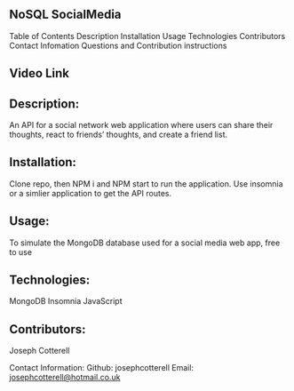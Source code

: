 ## NoSQL SocialMedia

Table of Contents
Description
Installation
Usage
Technologies
Contributors
Contact Infomation
Questions and Contribution instructions

## Video Link

## Description:

An API for a social network web application where users can share their thoughts, react to friends’ thoughts, and create a friend list.

## Installation:

Clone repo, then NPM i and NPM start to run the application. Use insomnia or a simlier application to get the API routes.

## Usage:

To simulate the MongoDB database used for a social media web app, free to use

## Technologies:

MongoDB
Insomnia
JavaScript

## Contributors:

Joseph Cotterell

Contact Information:
Github: josephcotterell
Email: josephcotterell@hotmail.co.uk
